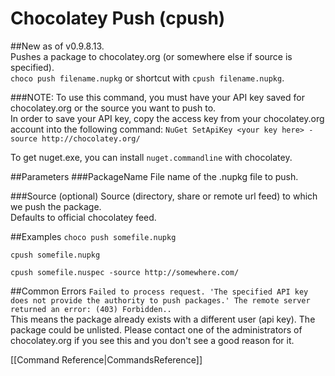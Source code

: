 # Chocolatey Push (cpush)
##New as of v0.9.8.13.  
Pushes a package to chocolatey.org (or somewhere else if source is specified).  
`choco push filename.nupkg` or shortcut with 
`cpush filename.nupkg`.  
  
###NOTE: To use this command, you must have your API key saved for chocolatey.org or the source you want to push to.  
In order to save your API key, copy the access key from your chocolatey.org account into the following command:
`NuGet SetApiKey <your key here> -source http://chocolatey.org/`  
  
To get nuget.exe, you can install `nuget.commandline` with chocolatey. 
  
##Parameters
###PackageName
File name of the .nupkg file to push.
  
###Source (optional)
Source (directory, share or remote url feed) to which we push the package.  
Defaults to official chocolatey feed. 
  
##Examples
`choco push somefile.nupkg`  
  
`cpush somefile.nupkg`  
  
`cpush somefile.nuspec -source http://somewhere.com/`  
  
##Common Errors
 `Failed to process request. 'The specified API key does not provide the authority to push packages.'
  The remote server returned an error: (403) Forbidden..`  
This means the package already exists with a different user (api key).  The package could be unlisted. Please contact one of the administrators of chocolatey.org if you see this and you don't see a good reason for it.  
  
[[Command Reference|CommandsReference]]